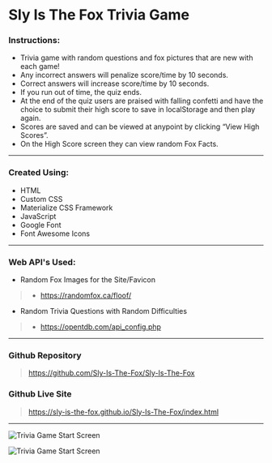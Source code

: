 # Sly Is The Fox Trivia Game

### Instructions:

- Trivia game with random questions and fox pictures that are new with each game! 
- Any incorrect answers will penalize score/time by 10 seconds. 
- Correct answers will increase score/time by 10 seconds. 
- If you run out of time, the quiz ends. 
- At the end of the quiz users are praised with falling confetti and have the choice to submit their high score to save in localStorage and then play again. 
- Scores are saved and can be viewed at anypoint by clicking “View High Scores”.
- On the High Score screen they can view random Fox Facts. 
  

---

### Created Using:
- HTML
- Custom CSS
- Materialize CSS Framework
- JavaScript
- Google Font 
- Font Awesome Icons


---

### Web API's Used:
- Random Fox Images for the Site/Favicon
> - https://randomfox.ca/floof/

- Random Trivia Questions with Random Difficulties
> - https://opentdb.com/api_config.php


---

### Github Repository

> https://github.com/Sly-Is-The-Fox/Sly-Is-The-Fox

### Github Live Site

> https://sly-is-the-fox.github.io/Sly-Is-The-Fox/index.html

---

![Trivia Game Start Screen](/screenshot.PNG "Screenshot")

![Trivia Game Start Screen](/screenshot_confetti.PNG "Screenshot")